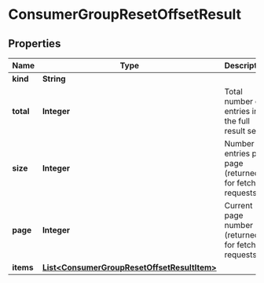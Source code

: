 

# ConsumerGroupResetOffsetResult


## Properties

Name | Type | Description | Notes
------------ | ------------- | ------------- | -------------
**kind** | **String** |  |  [optional]
**total** | **Integer** | Total number of entries in the full result set | 
**size** | **Integer** | Number of entries per page (returned for fetch requests) |  [optional]
**page** | **Integer** | Current page number (returned for fetch requests) |  [optional]
**items** | [**List&lt;ConsumerGroupResetOffsetResultItem&gt;**](ConsumerGroupResetOffsetResultItem.md) |  | 



